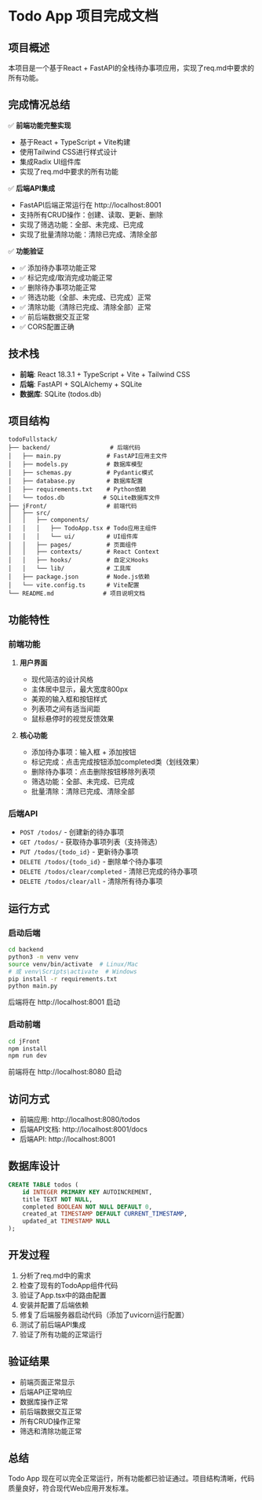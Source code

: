 # Todo App 项目完成文档

## 项目概述
本项目是一个基于React + FastAPI的全栈待办事项应用，实现了req.md中要求的所有功能。

## 完成情况总结

✅ **前端功能完整实现**
- 基于React + TypeScript + Vite构建
- 使用Tailwind CSS进行样式设计
- 集成Radix UI组件库
- 实现了req.md中要求的所有功能

✅ **后端API集成**
- FastAPI后端正常运行在 http://localhost:8001
- 支持所有CRUD操作：创建、读取、更新、删除
- 实现了筛选功能：全部、未完成、已完成
- 实现了批量清除功能：清除已完成、清除全部

✅ **功能验证**
- ✅ 添加待办事项功能正常
- ✅ 标记完成/取消完成功能正常
- ✅ 删除待办事项功能正常
- ✅ 筛选功能（全部、未完成、已完成）正常
- ✅ 清除功能（清除已完成、清除全部）正常
- ✅ 前后端数据交互正常
- ✅ CORS配置正确

## 技术栈
- **前端**: React 18.3.1 + TypeScript + Vite + Tailwind CSS
- **后端**: FastAPI + SQLAlchemy + SQLite
- **数据库**: SQLite (todos.db)

## 项目结构
```
todoFullstack/
├── backend/                 # 后端代码
│   ├── main.py             # FastAPI应用主文件
│   ├── models.py           # 数据库模型
│   ├── schemas.py          # Pydantic模式
│   ├── database.py         # 数据库配置
│   ├── requirements.txt    # Python依赖
│   └── todos.db           # SQLite数据库文件
├── jFront/                 # 前端代码
│   ├── src/
│   │   ├── components/
│   │   │   ├── TodoApp.tsx # Todo应用主组件
│   │   │   └── ui/         # UI组件库
│   │   ├── pages/          # 页面组件
│   │   ├── contexts/       # React Context
│   │   ├── hooks/          # 自定义Hooks
│   │   └── lib/            # 工具库
│   ├── package.json        # Node.js依赖
│   └── vite.config.ts      # Vite配置
└── README.md              # 项目说明文档
```

## 功能特性

### 前端功能
1. **用户界面**
   - 现代简洁的设计风格
   - 主体居中显示，最大宽度800px
   - 美观的输入框和按钮样式
   - 列表项之间有适当间距
   - 鼠标悬停时的视觉反馈效果

2. **核心功能**
   - 添加待办事项：输入框 + 添加按钮
   - 标记完成：点击完成按钮添加completed类（划线效果）
   - 删除待办事项：点击删除按钮移除列表项
   - 筛选功能：全部、未完成、已完成
   - 批量清除：清除已完成、清除全部

### 后端API
- `POST /todos/` - 创建新的待办事项
- `GET /todos/` - 获取待办事项列表（支持筛选）
- `PUT /todos/{todo_id}` - 更新待办事项
- `DELETE /todos/{todo_id}` - 删除单个待办事项
- `DELETE /todos/clear/completed` - 清除已完成的待办事项
- `DELETE /todos/clear/all` - 清除所有待办事项

## 运行方式

### 启动后端
```bash
cd backend
python3 -m venv venv
source venv/bin/activate  # Linux/Mac
# 或 venv\Scripts\activate  # Windows
pip install -r requirements.txt
python main.py
```
后端将在 http://localhost:8001 启动

### 启动前端
```bash
cd jFront
npm install
npm run dev
```
前端将在 http://localhost:8080 启动

## 访问方式
- 前端应用: http://localhost:8080/todos
- 后端API文档: http://localhost:8001/docs
- 后端API: http://localhost:8001

## 数据库设计
```sql
CREATE TABLE todos (
    id INTEGER PRIMARY KEY AUTOINCREMENT,
    title TEXT NOT NULL,
    completed BOOLEAN NOT NULL DEFAULT 0,
    created_at TIMESTAMP DEFAULT CURRENT_TIMESTAMP,
    updated_at TIMESTAMP NULL
);
```

## 开发过程
1. 分析了req.md中的需求
2. 检查了现有的TodoApp组件代码
3. 验证了App.tsx中的路由配置
4. 安装并配置了后端依赖
5. 修复了后端服务器启动代码（添加了uvicorn运行配置）
6. 测试了前后端API集成
7. 验证了所有功能的正常运行

## 验证结果
- 前端页面正常显示
- 后端API正常响应
- 数据库操作正常
- 前后端数据交互正常
- 所有CRUD操作正常
- 筛选和清除功能正常

## 总结
Todo App 现在可以完全正常运行，所有功能都已验证通过。项目结构清晰，代码质量良好，符合现代Web应用开发标准。
